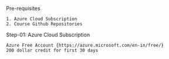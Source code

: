 Pre-requisites

    1. Azure Cloud Subscription
    2. Course Github Repositories

Step-01: Azure Cloud Subscription

    Azure Free Account {https://azure.microsoft.com/en-in/free/}
    200 dollar credit for first 30 days

